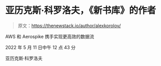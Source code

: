 # 亚历克斯·科罗洛夫，《新书库》的作者

> 原文：<https://thenewstack.io/author/alexkorolov/>

AWS 和 Aerospike 携手实现更高效的数据流

2022 年 5 月 11 日中午 12 点 43 分

亚历克斯·科罗洛夫